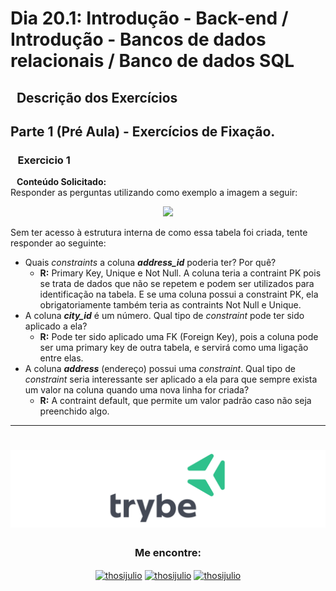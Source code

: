 # Dia 20.1: Introdução - Back-end / Introdução - Bancos de dados relacionais / Banco de dados SQL

## &nbsp; Descrição dos Exercícios

## Parte 1 (Pré Aula) - Exercícios de Fixação.

### &nbsp;&nbsp; Exercicio 1
  <b>&nbsp;&nbsp;&nbsp;Conteúdo Solicitado: </b> <br>
Responder as perguntas utilizando como exemplo a imagem a seguir:
  <p align="center"> <img src="https://github.com/thosijulio/trybe-exercises/blob/exercises/20.1/3.BACK-END/BLOCO_20/DIA_01/PRE_AULA/1.png" /></p>
Sem ter acesso à estrutura interna de como essa tabela foi criada, tente responder ao seguinte:

  - Quais _constraints_ a coluna **_address_id_** poderia ter? Por quê?
    - **R:** Primary Key, Unique e Not Null. A coluna teria a contraint PK pois se trata de dados que não se repetem e podem ser utilizados para identificação na tabela. E se uma coluna possui a constraint PK, ela obrigatoriamente também teria as contraints Not Null e Unique.
  - A coluna **_city_id_** é um número. Qual tipo de _constraint_ pode ter sido aplicado a ela?
    - **R:** Pode ter sido aplicado uma FK (Foreign Key), pois a coluna pode ser uma primary key de outra tabela, e servirá como uma ligação entre elas.
  - A coluna **_address_** (endereço) possui uma _constraint_. Qual tipo de _constraint_ seria interessante ser aplicado a ela para que sempre exista um valor na coluna quando uma nova linha for criada?
    - **R:** A contraint default, que permite um valor padrão caso não seja preenchido algo.

---

<h1 align="center">
    <img alt="Trybe" src="https://github.com/thosijulio/trybe-projects/blob/main/trybe-logo.png"/>
</h1>
<h3 align=center>Me encontre:</h3>
<p align=center>
<a href="https://www.linkedin.com/in/thosijulio/" target="blank"><img align="center" src="https://cdn.jsdelivr.net/npm/simple-icons@3.0.1/icons/linkedin.svg" alt="thosijulio" height="20" width="20" /></a>
<a href="https://www.github.com/thosijulio/" target="blank"><img align="center" src="https://cdn.jsdelivr.net/npm/simple-icons@3.0.1/icons/github.svg" alt="thosijulio" height="20" width="20" /></a>
<a href="https://www.instagram.com/thosijulio" target="blank"><img align="center" src="https://cdn.jsdelivr.net/npm/simple-icons@3.0.1/icons/instagram.svg" alt="thosijulio" height="20" width="20" /></a>
</p>
